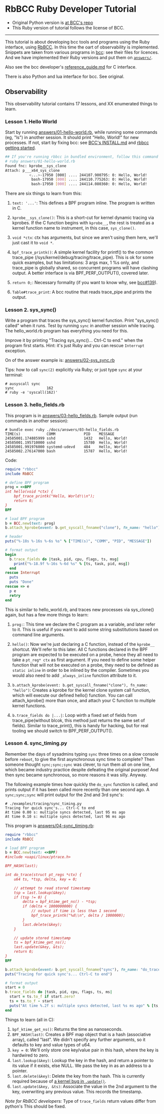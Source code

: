 # RbBCC Ruby Developer Tutorial

* Original Python version is [at BCC's repo](https://github.com/iovisor/bcc/blob/master/docs/tutorial_bcc_python_developer.md)
* This Ruby version of tutorial follows the license of BCC.

---

This tutorial is about developing bcc tools and programs using the Ruby interface, using [RbBCC](https://github.com/udzura/rbbcc/). In this time the oart of observability is implemented. Snippets are taken from various programs in [bcc](https://github.com/iovisor/bcc/tree/master/tools): see their files for licences. And we have implemented their Ruby versions and put them on [`answers/`](answers/).

Also see the bcc developer's [reference_guide.md](https://github.com/iovisor/bcc/blob/master/docs/reference_guide.md#bpf-c) for C interface.

There is also Python and lua interface for bcc. See original.

## Observability

This observability tutorial contains 17 lessons, and XX enumerated things to learn.

### Lesson 1. Hello World

Start by running [answers/01-hello-world.rb](answers/01-hello-world.rb), while running some commands (eg, "ls") in another session. It should print "Hello, World!" for new processes. If not, start by fixing bcc: see [BCC's INSTALL.md](https://github.com/iovisor/bcc/blob/master/INSTALL.md) and [rbbcc getting started](getting_started.md).

```bash
## If you're running rbbcc in bundled environment, follow this command after `bundle exec'
# ruby answers/01-hello-world.rb
Found fnc: kprobe__sys_clone
Attach: p___x64_sys_clone
           <...>-17950 [000] .... 244107.900795: 0: Hello, World!
            bash-17950 [000] .... 244110.775263: 0: Hello, World!
            bash-17950 [000] .... 244114.080360: 0: Hello, World!
```

There are six things to learn from this:

1. ```text: '...'```: This defines a BPF program inline. The program is written in C.

1. ```kprobe__sys_clone()```: This is a short-cut for kernel dynamic tracing via kprobes. If the C function begins with ``kprobe__``, the rest is treated as a kernel function name to instrument, in this case, ```sys_clone()```.

1. ```void *ctx```: ctx has arguments, but since we aren't using them here, we'll just cast it to ```void *```.

1. ```bpf_trace_printk()```: A simple kernel facility for printf() to the common trace_pipe (/sys/kernel/debug/tracing/trace_pipe). This is ok for some quick examples, but has limitations: 3 args max, 1 %s only, and trace_pipe is globally shared, so concurrent programs will have clashing output. A better interface is via BPF_PERF_OUTPUT(), covered later.

1. ```return 0;```: Necessary formality (if you want to know why, see [bcc#139](https://github.com/iovisor/bcc/issues/139)).

1. ```Table#trace_print```: A bcc routine that reads trace_pipe and prints the output.

### Lesson 2. sys_sync()

Write a program that traces the sys_sync() kernel function. Print "sys_sync() called" when it runs. Test by running ```sync``` in another session while tracing. The hello_world.rb program has everything you need for this.

Improve it by printing "Tracing sys_sync()... Ctrl-C to end." when the program first starts. Hint: it's just Ruby and you can rescue `Interrupt` exception.

On of the answer example is: [answers/02-sys_sync.rb](answers/02-sys_sync.rb)

Tips: how to call `sync(2)` explicitly via Ruby; or just type `sync` at your terminal:

```console
# ausyscall sync 
sync               162
# ruby -e 'syscall(162)'
```

### Lesson 3. hello_fields.rb

This program is in [answers/03-hello_fields.rb](answers/03-hello_fields.rb). Sample output (run commands in another session):

```
# bundle exec ruby ./docs/answers/03-hello_fields.rb
TIME(s)            COMM             PID    MESSAGE
24585001.174885999 sshd             1432   Hello, World!
24585001.195710000 sshd             15780  Hello, World!
24585001.991976000 systemd-udevd    484    Hello, World!
24585002.276147000 bash             15787  Hello, World!
```

Code:

```ruby
require "rbbcc"
include RbBCC

# define BPF program
prog = <<BPF
int hello(void *ctx) {
    bpf_trace_printk("Hello, World!\\n");
    return 0;
}
BPF

# load BPF program
b = BCC.new(text: prog)
b.attach_kprobe(event: b.get_syscall_fnname("clone"), fn_name: "hello")

# header
puts("%-18s %-16s %-6s %s" % ["TIME(s)", "COMM", "PID", "MESSAGE"])

# format output
begin
  b.trace_fields do |task, pid, cpu, flags, ts, msg|
    print("%-18.9f %-16s %-6d %s" % [ts, task, pid, msg])
  end
rescue Interrupt
  puts
  puts "Done"
rescue => e
  p e
  retry
end
```

This is similar to hello_world.rb, and traces new processes via sys_clone() again, but has a few more things to learn:

1. ```prog:```: This time we declare the C program as a variable, and later refer to it. This is useful if you want to add some string substitutions based on command line arguments.

1. ```hello()```: Now we're just declaring a C function, instead of the ```kprobe__``` shortcut. We'll refer to this later. All C functions declared in the BPF program are expected to be executed on a probe, hence they all need to take a ```pt_reg* ctx``` as first argument. If you need to define some helper function that will not be executed on a probe, they need to be defined as ```static inline``` in order to be inlined by the compiler. Sometimes you would also need to add ```_always_inline``` function attribute to it.

1. ```b.attach_kprobe(event: b.get_syscall_fnname("clone"), fn_name: "hello")```: Creates a kprobe for the kernel clone system call function, which will execute our defined hello() function. You can call attach_kprobe() more than once, and attach your C function to multiple kernel functions.

1. ```b.trace_fields do |...|```: Loop wirth a fixed set of fields from trace_pipe(without blcok, this method just returns the same set of fields). Similar to trace_print(), this is handy for hacking, but for real tooling we should switch to BPF_PERF_OUTPUT().

### Lesson 4. sync_timing.py

Remember the days of sysadmins typing ```sync``` three times on a slow console before ```reboot```, to give the first asynchronous sync time to complete? Then someone thought ```sync;sync;sync``` was clever, to run them all on one line, which became industry practice despite defeating the original purpose! And then sync became synchronous, so more reasons it was silly. Anyway.

The following example times how quickly the ```do_sync``` function is called, and prints output if it has been called more recently than one second ago. A ```sync;sync;sync``` will print output for the 2nd and 3rd sync's:

```
# ./examples/tracing/sync_timing.py
Tracing for quick sync's... Ctrl-C to end
At time 0.00 s: multiple syncs detected, last 95 ms ago
At time 0.10 s: multiple syncs detected, last 96 ms ago
```

This program is [answers/04-sync_timing.rb](answers/04-sync_timing.rb):

```ruby
require "rbbcc"
include RbBCC

# load BPF program
b = BCC.new(text: <<BPF)
#include <uapi/linux/ptrace.h>

BPF_HASH(last);

int do_trace(struct pt_regs *ctx) {
    u64 ts, *tsp, delta, key = 0;

    // attempt to read stored timestamp
    tsp = last.lookup(&key);
    if (tsp != 0) {
        delta = bpf_ktime_get_ns() - *tsp;
        if (delta < 1000000000) {
            // output if time is less than 1 second
            bpf_trace_printk("%d\\n", delta / 1000000);
        }
        last.delete(&key);
    }

    // update stored timestamp
    ts = bpf_ktime_get_ns();
    last.update(&key, &ts);
    return 0;
}
BPF

b.attach_kprobe(event: b.get_syscall_fnname("sync"), fn_name: "do_trace")
puts("Tracing for quick sync's... Ctrl-C to end")

# format output
start = 0
b.trace_fields do |task, pid, cpu, flags, ts, ms|
  start = ts.to_f if start.zero?
  ts = ts.to_f - start
  puts("At time %.2f s: multiple syncs detected, last %s ms ago" % [ts, ms.chomp])
end
```

Things to learn (all in C):

1. ```bpf_ktime_get_ns()```: Returns the time as nanoseconds.
1. ```BPF_HASH(last)```: Creates a BPF map object that is a hash (associative array), called "last". We didn't specify any further arguments, so it defaults to key and value types of u64.
1. ```key = 0```: We'll only store one key/value pair in this hash, where the key is hardwired to zero.
1. ```last.lookup(&key)```: Lookup the key in the hash, and return a pointer to its value if it exists, else NULL. We pass the key in as an address to a pointer.
1. ```last.delete(&key)```: Delete the key from the hash. This is currently required because of [a kernel bug in `.update()`](https://git.kernel.org/cgit/linux/kernel/git/davem/net.git/commit/?id=a6ed3ea65d9868fdf9eff84e6fe4f666b8d14b02).
1. ```last.update(&key, &ts)```: Associate the value in the 2nd argument to the key, overwriting any previous value. This records the timestamp.

*Note for RbBCC developers:* Type of `trace_fields` return values differ from python's This should be fixed.

